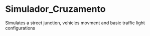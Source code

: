 # Simulador_Cruzamento

Simulates a street junction, vehicles movment and basic traffic light configurations
